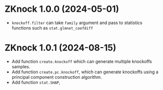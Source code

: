 # ZKnock 1.0.0 (2024-05-01)
- `knockoff.filter` can take `family` argument and pass to statistics functions such as `stat.glmnet_coefdiff`

# ZKnock 1.0.1 (2024-08-15)
- Add function `create.knockoff` which can generate multiple knockoffs samples.
- Add function `create.pc.knockoff`, which can generate knockoffs using a principal component construction algorithm.
- Add function `stat.SHAP`, 
